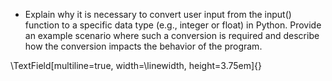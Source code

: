 - Explain why it is necessary to convert user input from the input() function to a specific data type (e.g., integer or float) in Python. Provide an example scenario where such a conversion is required and describe how the conversion impacts the behavior of the program.

\TextField[multiline=true, width=\linewidth, height=3.75em]{}